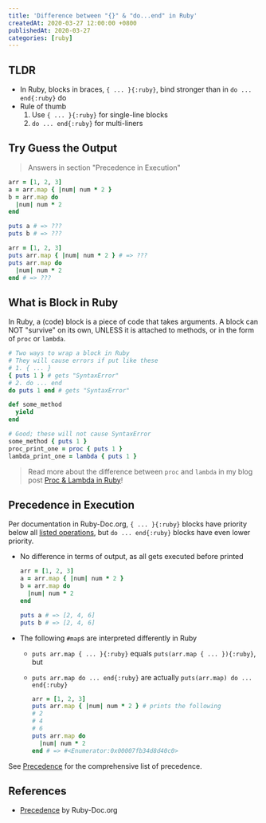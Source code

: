 ```yaml
---
title: 'Difference between "{}" & "do...end" in Ruby'
createdAt: 2020-03-27 12:00:00 +0800
publishedAt: 2020-03-27
categories: [ruby]
---
```


## TLDR

- In Ruby, blocks in braces, `{ ... }{:ruby}`, bind stronger than in `do ... end{:ruby}` do
- Rule of thumb
  1. Use `{ ... }{:ruby}` for single-line blocks
  2. `do ... end{:ruby}` for multi-liners

## Try Guess the Output

> Answers in section "Precedence in Execution"

```ruby
arr = [1, 2, 3]
a = arr.map { |num| num * 2 }
b = arr.map do
  |num| num * 2
end

puts a # => ???
puts b # => ???
```

```ruby
arr = [1, 2, 3]
puts arr.map { |num| num * 2 } # => ???
puts arr.map do
  |num| num * 2
end # => ???
```

## What is Block in Ruby

In Ruby, a (code) block is a piece of code that takes arguments. A block can NOT "survive" on its own, UNLESS it is attached to methods, or in the form of `proc` or `lambda`.

```ruby
# Two ways to wrap a block in Ruby
# They will cause errors if put like these
# 1. { ... }
{ puts 1 } # gets "SyntaxError"
# 2. do ... end
do puts 1 end # gets "SyntaxError"
```

```ruby
def some_method
  yield
end

# Good; these will not cause SyntaxError
some_method { puts 1 }
proc_print_one = proc { puts 1 }
lambda_print_one = lambda { puts 1 }
```

> Read more about the difference between `proc` and `lambda` in my blog post [Proc & Lambda in Ruby](/posts/ruby-proc-lambda)!

## Precedence in Execution

Per documentation in Ruby-Doc.org, `{ ... }{:ruby}` blocks have priority below all [listed operations](https://ruby-doc.org/core-2.7.0/doc/syntax/precedence_rdoc.html), but `do ... end{:ruby}` blocks have even lower priority.

- No difference in terms of output, as all gets executed before printed

  ```ruby
  arr = [1, 2, 3]
  a = arr.map { |num| num * 2 }
  b = arr.map do
    |num| num * 2
  end

  puts a # => [2, 4, 6]
  puts b # => [2, 4, 6]
  ```

- The following `#map`s are interpreted differently in Ruby

  - `puts arr.map { ... }{:ruby}` equals `puts(arr.map { ... }){:ruby}`, but
  - `puts arr.map do ... end{:ruby}` are actually `puts(arr.map) do ... end{:ruby}`

    ```ruby
    arr = [1, 2, 3]
    puts arr.map { |num| num * 2 } # prints the following
    # 2
    # 4
    # 6
    puts arr.map do
      |num| num * 2
    end # => #<Enumerator:0x00007fb34d8d40c0>
    ```

See [Precedence](https://ruby-doc.org/core-2.7.0/doc/syntax/precedence_rdoc.html) for the comprehensive list of precedence.

## References

- [Precedence](https://ruby-doc.org/core-2.7.0/doc/syntax/precedence_rdoc.html) by Ruby-Doc.org
